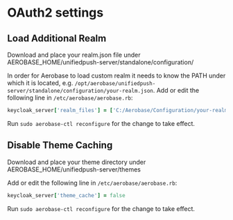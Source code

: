 # OAuth2 settings
## Load Additional Realm

Download and place your realm.json file under AEROBASE_HOME/unifiedpush-server/standalone/configuration/

In order for Aerobase to load custom realm it needs to know the PATH under which it is located, e.g.
`/opt/aerobase/unifiedpush-server/standalone/configuration/your-realm.json`. Add or edit the following line in `/etc/aerobase/aerobase.rb`:

```ruby
keycloak_server['realm_files'] = ['C:/Aerobase/Configuration/your-realm.json']
```

Run `sudo aerobase-ctl reconfigure` for the change to take effect.

## Disable Theme Caching

Download and place your theme directory under AEROBASE_HOME/unifiedpush-server/themes

Add or edit the following line in `/etc/aerobase/aerobase.rb`:

```ruby
keycloak_server['theme_cache'] = false
```

Run `sudo aerobase-ctl reconfigure` for the change to take effect.
